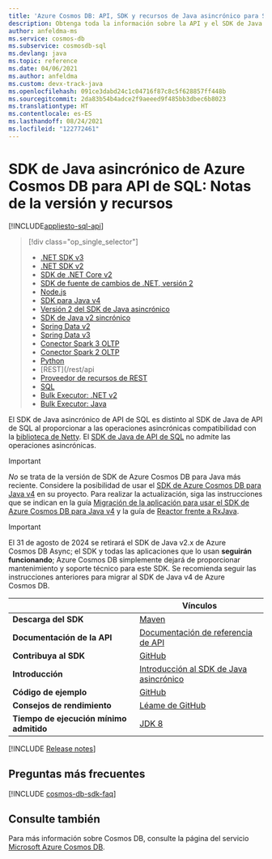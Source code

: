 ```yaml
---
title: 'Azure Cosmos DB: API, SDK y recursos de Java asincrónico para SQL'
description: Obtenga toda la información sobre la API y el SDK de Java asincrónico para SQL, incluidas la fechas de lanzamiento, fechas de retirada y cambios realizados entre las versiones del SDK de Java asincrónico para SQL de Azure Cosmos DB.
author: anfeldma-ms
ms.service: cosmos-db
ms.subservice: cosmosdb-sql
ms.devlang: java
ms.topic: reference
ms.date: 04/06/2021
ms.author: anfeldma
ms.custom: devx-track-java
ms.openlocfilehash: 091ce3dabd24c1c04716f87c8c5f628857ff448b
ms.sourcegitcommit: 2da83b54b4adce2f9aeeed9f485bb3dbec6b8023
ms.translationtype: HT
ms.contentlocale: es-ES
ms.lasthandoff: 08/24/2021
ms.locfileid: "122772461"
---
```

# <a name="azure-cosmos-db-async-java-sdk-for-sql-api-release-notes-and-resources"></a>SDK de Java asincrónico de Azure Cosmos DB para API de SQL: Notas de la versión y recursos
[!INCLUDE[appliesto-sql-api](includes/appliesto-sql-api.md)]

> [!div class="op_single_selector"]
> * [.NET SDK v3](sql-api-sdk-dotnet-standard.md)
> * [.NET SDK v2](sql-api-sdk-dotnet.md)
> * [SDK de .NET Core v2](sql-api-sdk-dotnet-core.md)
> * [SDK de fuente de cambios de .NET, versión 2](sql-api-sdk-dotnet-changefeed.md)
> * [Node.js](sql-api-sdk-node.md)
> * [SDK para Java v4](sql-api-sdk-java-v4.md)
> * [Versión 2 del SDK de Java asincrónico](sql-api-sdk-async-java.md)
> * [SDK de Java v2 sincrónico](sql-api-sdk-java.md)
> * [Spring Data v2](sql-api-sdk-java-spring-v2.md)
> * [Spring Data v3](sql-api-sdk-java-spring-v3.md)
> * [Conector Spark 3 OLTP](sql-api-sdk-java-spark-v3.md)
> * [Conector Spark 2 OLTP](sql-api-sdk-java-spark.md)
> * [Python](sql-api-sdk-python.md)
> * [REST](/rest/api
> * [Proveedor de recursos de REST](/azure/azure-resource-manager/management/azure-services-resource-providers)
> * [SQL](sql-api-query-reference.md)
> * [Bulk Executor: .NET v2](sql-api-sdk-bulk-executor-dot-net.md)
> * [Bulk Executor: Java](sql-api-sdk-bulk-executor-java.md)

El SDK de Java asincrónico de API de SQL es distinto al SDK de Java de API de SQL al proporcionar a las operaciones asincrónicas compatibilidad con la [biblioteca de Netty](https://netty.io/). El [SDK de Java de API de SQL](sql-api-sdk-java.md) no admite las operaciones asincrónicas. 

> [!IMPORTANT]  
> *No* se trata de la versión de SDK de Azure Cosmos DB para Java más reciente. Considere la posibilidad de usar el [SDK de Azure Cosmos DB para Java v4](sql-api-sdk-java-v4.md) en su proyecto. Para realizar la actualización, siga las instrucciones que se indican en la guía [Migración de la aplicación para usar el SDK de Azure Cosmos DB para Java v4](migrate-java-v4-sdk.md) y la guía de [Reactor frente a RxJava](https://github.com/Azure-Samples/azure-cosmos-java-sql-api-samples/blob/main/reactor-rxjava-guide.md). 
>

> [!IMPORTANT]  
> El 31 de agosto de 2024 se retirará el SDK de Java v2.x de Azure Cosmos DB Async; el SDK y todas las aplicaciones que lo usan **seguirán funcionando**; Azure Cosmos DB simplemente dejará de proporcionar mantenimiento y soporte técnico para este SDK.
> Se recomienda seguir las instrucciones anteriores para migrar al SDK de Java v4 de Azure Cosmos DB.
>

| | Vínculos |
|---|---|
| **Descarga del SDK** | [Maven](https://mvnrepository.com/artifact/com.microsoft.azure/azure-cosmosdb) |
|**Documentación de la API** |[Documentación de referencia de API](/java/api/com.microsoft.azure.cosmosdb.rx.asyncdocumentclient) | 
|**Contribuya al SDK** | [GitHub](https://github.com/Azure/azure-cosmosdb-java) | 
|**Introducción** | [Introducción al SDK de Java asincrónico](https://github.com/Azure-Samples/azure-cosmos-db-sql-api-async-java-getting-started) | 
|**Código de ejemplo** | [GitHub](https://github.com/Azure/azure-cosmosdb-java#usage-code-sample)| 
| **Consejos de rendimiento**| [Léame de GitHub](https://github.com/Azure/azure-cosmosdb-java#guide-for-prod)| 
| **Tiempo de ejecución mínimo admitido**|[JDK 8](/java/azure/jdk/) | 

[!INCLUDE [Release notes](~/azure-cosmosdb-java-v2/changelog/README.md)]
## <a name="faq"></a>Preguntas más frecuentes
[!INCLUDE [cosmos-db-sdk-faq](includes/cosmos-db-sdk-faq.md)]

## <a name="see-also"></a>Consulte también
Para más información sobre Cosmos DB, consulte la página del servicio [Microsoft Azure Cosmos DB](https://azure.microsoft.com/services/cosmos-db/).